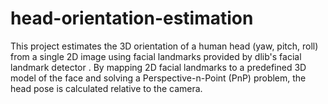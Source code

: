 # head-orientation-estimation
This project estimates the 3D orientation of a human head (yaw, pitch, roll) from a single 2D image using facial landmarks provided by dlib's facial landmark detector . By mapping 2D facial landmarks to a predefined 3D model of the face and solving a Perspective-n-Point (PnP) problem, the head pose is calculated relative to the camera.
